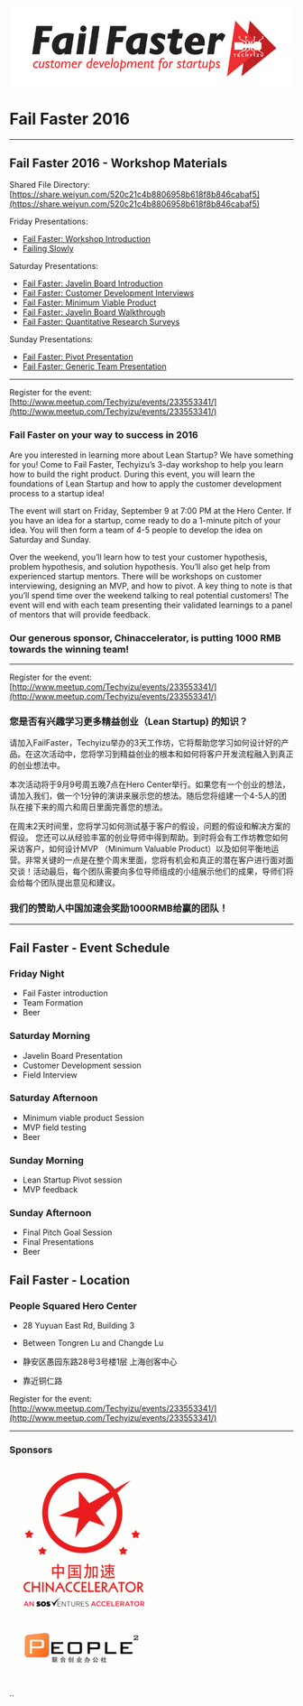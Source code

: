 ![Fail Faster Logo](/events/images/fail_faster_logo.jpg)


# Fail Faster 2016

----
## Fail Faster 2016 - Workshop Materials

Shared File Directory:  [https://share.weiyun.com/520c21c4b8806958b618f8b846cabaf5](https://share.weiyun.com/520c21c4b8806958b618f8b846cabaf5)

Friday Presentations:
* [Fail Faster: Workshop Introduction](http://share.weiyun.com/1ff4b1fab0b2213fcbd4145f8909d557)
* [Failing Slowly](http://share.weiyun.com/5e72c9c8e960d5081649d850eca2b793)

Saturday Presentations:
* [Fail Faster: Javelin Board Introduction](http://share.weiyun.com/fb090e1ae9036ea608309c8a10bab911)
* [Fail Faster: Customer Development Interviews](http://share.weiyun.com/a11d583f64efb5ced0e95a3bd8d7777f)
* [Fail Faster: Minimum Viable Product](http://share.weiyun.com/8cffb971d418bb941d42042336a6df76)
* [Fail Faster: Javelin Board Walkthrough](http://share.weiyun.com/8b3d151a2934a576b4ed400d59ba497e)
* [Fail Faster: Quantitative Research Surveys](http://share.weiyun.com/94c2766fb820465e0e1a376643e2f8f1)

Sunday Presentations:
* [Fail Faster: Pivot Presentation](http://share.weiyun.com/e16e89dd27fac0e285d6bc2a42f5205b)
* [Fail Faster: Generic Team Presentation](http://share.weiyun.com/4bcd58be20ac1e7056ac5b43a49e4242)


----

Register for the event:  [http://www.meetup.com/Techyizu/events/233553341/](http://www.meetup.com/Techyizu/events/233553341/)

### Fail Faster on your way to success in 2016



Are you interested in learning more about Lean Startup?  We have something for you! Come to Fail Faster, Techyizu’s 3-day workshop to help you learn how to build the right product.  During this event, you will learn the foundations of Lean Startup and how to apply the customer development process to a startup idea!  

The event will start on Friday, September 9 at 7:00 PM at the Hero Center. If you have an idea for a startup, come ready to do a 1-minute pitch of your idea.  You will then form a team of 4-5 people to develop the idea on Saturday and Sunday.  

Over the weekend, you’ll learn how to test your customer hypothesis, problem hypothesis, and solution hypothesis. You’ll also get help from experienced startup mentors.  There will be workshops on customer interviewing, designing an MVP, and how to pivot.  A key thing to note is that you’ll spend time over the weekend talking to real potential customers!  The event will end with each team presenting their validated learnings to a panel of mentors that will provide feedback.  

### Our generous sponsor, Chinaccelerator, is putting 1000 RMB towards the winning team!

---

Register for the event:  [http://www.meetup.com/Techyizu/events/233553341/](http://www.meetup.com/Techyizu/events/233553341/)


### 您是否有兴趣学习更多精益创业（Lean Startup) 的知识？

请加入FailFaster，Techyizu举办的3天工作坊，它将帮助您学习如何设计好的产品。在这次活动中，您将学习到精益创业的根本和如何将客户开发流程融入到真正的创业想法中。

本次活动将于9月9号周五晚7点在Hero Center举行。如果您有一个创业的想法，请加入我们，做一个1分钟的演讲来展示您的想法。随后您将组建一个4-5人的团队在接下来的周六和周日里面完善您的想法。  

在周末2天时间里，您将学习如何测试基于客户的假设，问题的假设和解决方案的假设。 您还可以从经验丰富的创业导师中得到帮助。到时将会有工作坊教您如何采访客户，如何设计MVP （Minimum Valuable Product）以及如何平衡地运营。非常关键的一点是在整个周末里面，您将有机会和真正的潜在客户进行面对面交谈！活动最后，每个团队需要向多位导师组成的小组展示他们的成果，导师们将会给每个团队提出意见和建议。


### 我们的赞助人中国加速会奖励1000RMB给赢的团队！

---




## Fail Faster - Event Schedule

### Friday Night 
* Fail Faster introduction
* Team Formation
* Beer  


### Saturday Morning
* Javelin Board Presentation
* Customer Development session
* Field Interview

### Saturday Afternoon
* Minimum viable product Session
* MVP field testing
* Beer  


### Sunday Morning
* Lean Startup Pivot session
* MVP feedback

### Sunday Afternoon
* Final Pitch Goal Session
* Final Presentations
* Beer


## Fail Faster - Location
### People Squared Hero Center  
* 28 Yuyuan East Rd, Building 3
* Between Tongren Lu and Changde Lu

* 静安区愚园东路28号3号楼1层 上海创客中心  
* 靠近铜仁路  



Register for the event:  [http://www.meetup.com/Techyizu/events/233553341/](http://www.meetup.com/Techyizu/events/233553341/)

---

### Sponsors

![Fail Faster Logo](/events/images/Chinaccelerator_Peoplesquared.gif)




..
